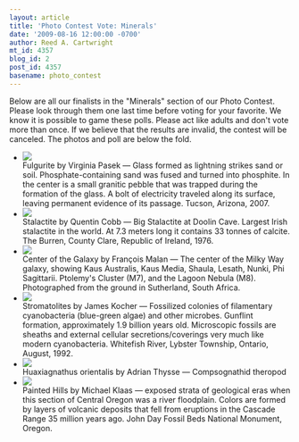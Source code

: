 ```yaml
---
layout: article
title: 'Photo Contest Vote: Minerals'
date: '2009-08-16 12:00:00 -0700'
author: Reed A. Cartwright
mt_id: 4357
blog_id: 2
post_id: 4357
basename: photo_contest
---
```

Below are all our finalists in the "Minerals" section of our Photo Contest.  Please look through them one last time before voting for your favorite.  We know it is possible to game these polls.  Please act like adults and don't vote more than once.  If we believe that the results are invalid, the contest will be canceled.  The photos and poll are below the fold.


<ul id="mygalleryview">
<li><img src="{{ site.baseurl }}/uploads/2009/Pasek.Fulgurite3.jpg" />
<div class="panel-overlay">
Fulgurite by Virginia Pasek &mdash; Glass formed as lightning strikes sand or soil.  Phosphate-containing sand was fused and turned into phosphite.  In the center is a small granitic pebble that was trapped during the formation of the glass. A bolt of electricity traveled along its surface, leaving permanent evidence of its passage.  Tucson, Arizona, 2007.
</div>
</li>
<li><img src="{{ site.baseurl }}/uploads/2009/Cobb.stalactite.jpg" />
<div class="panel-overlay">
Stalactite by Quentin Cobb &mdash; Big Stalactite at Doolin Cave. Largest Irish stalactite in the world.    At 7.3 meters long it contains 33 tonnes of calcite. The Burren, County Clare, Republic of Ireland, 1976.
</div>
</li>
<li><img src="{{ site.baseurl }}/uploads/2009/Malan.%20Centre_of_the_Galaxy.jpg" />
<div class="panel-overlay">
Center of the Galaxy by François Malan &mdash; The center of the Milky Way galaxy, showing Kaus Australis, Kaus Media, Shaula, Lesath, Nunki, Phi Sagittarii. Ptolemy's Cluster (M7), and the Lagoon Nebula (M8). Photographed from the ground in Sutherland, South Africa.
</div>
</li>
<li><img src="{{ site.baseurl }}/uploads/2009/Kocher_GunflintStroms_1.JPG" />
<div class="panel-overlay">
Stromatolites by James Kocher &mdash; Fossilized colonies of filamentary cyanobacteria (blue-green algae) and other microbes. Gunflint formation, approximately 1.9 billion years old. Microscopic fossils are sheaths and external cellular secretions/coverings very much like modern cyanobacteria.  Whitefish River, Lybster Township, Ontario, August, 1992.
</div>
</li>
<li><img src="{{ site.baseurl }}/uploads/2009/Thysse.Compsognathid%20theropod%20(Huaxiagnathus%20orientalis).jpg" />
<div class="panel-overlay">
Huaxiagnathus orientalis by Adrian Thysse &mdash; Compsognathid theropod
</div>
</li>
<li><img src="{{ site.baseurl }}/uploads/2009/Klaas.Painted%20Hills.jpg" />
<div class="panel-overlay">
Painted Hills by Michael Klaas &mdash;  exposed strata of geological eras when this section of Central Oregon was a river floodplain. Colors are formed by layers of volcanic deposits that fell from eruptions in the Cascade Range 35 million years ago. John Day Fossil Beds National Monument, Oregon.
</div>
</li>
</ul>
<script>
$(function(){
$('#mygalleryview').galleryView({
panel_width: 600,
panel_height: 450,
frame_width: 100,
frame_height: 100,
nav_theme: '/scripts/ext/themes/light',
transition_interval: 0
});
});
</script>
<style>
.gallery {
background-color: #333 !important;
margin-left: auto;
margin-right: auto;
}
.pointer {
border-bottom-color: #FFF !important;
}
.frame.current .img_wrap {
border-color: #FFF !important;
}
.gallery img {
margin: 0px !important;
}
.frame .img_wrap {
border-width: 3px !important;
}
</style>
